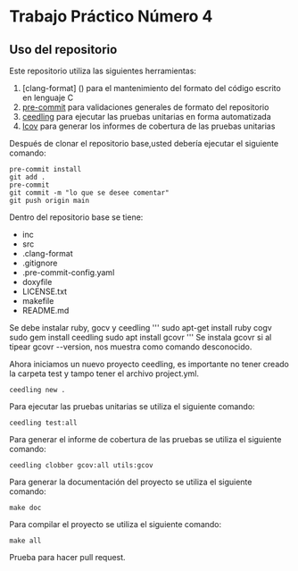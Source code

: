 # Trabajo Práctico Número 4

## Uso del repositorio

Este repositorio utiliza las siguientes herramientas:

1. [clang-format] () para el mantenimiento del formato del código escrito en lenguaje C
1. [pre-commit](https://pre-commit.com) para validaciones generales de formato del repositorio
1. [ceedling]() para ejecutar las pruebas unitarias en forma automatizada
1. [lcov]() para generar los informes de cobertura de las pruebas unitarias

Después de clonar el repositorio base,usted debería ejecutar el siguiente comando:

```
pre-commit install
git add .
pre-commit
git commit -m "lo que se desee comentar"
git push origin main
```

Dentro del repositorio base se tiene:
- inc
- src
- .clang-format
- .gitignore
- .pre-commit-config.yaml
- doxyfile
- LICENSE.txt
- makefile
- README.md

Se debe instalar ruby, gocv y ceedling
'''
sudo apt-get install ruby cogv
sudo gem install ceedling
sudo apt install gcovr
'''
Se instala gcovr si al tipear gcovr --version, nos muestra como comando desconocido.

Ahora iniciamos un nuevo proyecto ceedling, es importante no tener creado la carpeta test y tampo tener el archivo project.yml.
```
ceedling new .
```

Para ejecutar las pruebas unitarias se utiliza el siguiente comando:

```
ceedling test:all
```

Para generar el informe de cobertura de las pruebas se utiliza el siguiente comando:

```
ceedling clobber gcov:all utils:gcov
```

Para generar la documentación del proyecto se utiliza el siguiente comando:

```
make doc

```

Para compilar el proyecto se utiliza el siguiente comando:

```
make all

```
Prueba para hacer pull request.

